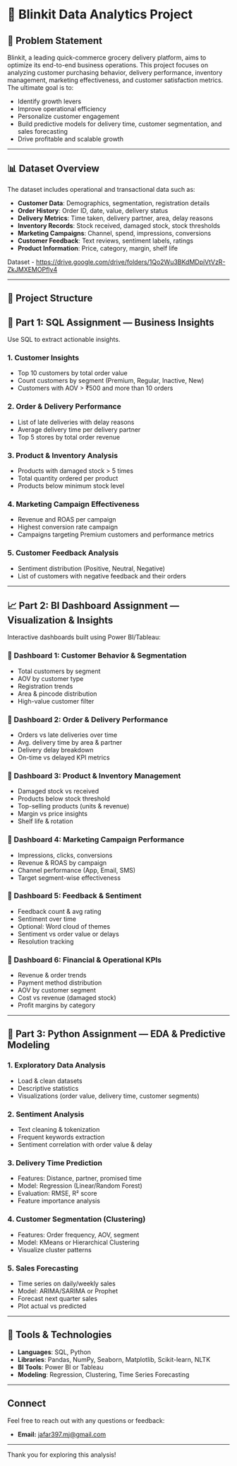 # 🛒 Blinkit Data Analytics Project

## 📌 Problem Statement

Blinkit, a leading quick-commerce grocery delivery platform, aims to optimize its end-to-end business operations. This project focuses on analyzing customer purchasing behavior, delivery performance, inventory management, marketing effectiveness, and customer satisfaction metrics. The ultimate goal is to:

- Identify growth levers
- Improve operational efficiency
- Personalize customer engagement
- Build predictive models for delivery time, customer segmentation, and sales forecasting
- Drive profitable and scalable growth

---

## 📊 Dataset Overview

The dataset includes operational and transactional data such as:

- **Customer Data**: Demographics, segmentation, registration details
- **Order History**: Order ID, date, value, delivery status
- **Delivery Metrics**: Time taken, delivery partner, area, delay reasons
- **Inventory Records**: Stock received, damaged stock, stock thresholds
- **Marketing Campaigns**: Channel, spend, impressions, conversions
- **Customer Feedback**: Text reviews, sentiment labels, ratings
- **Product Information**: Price, category, margin, shelf life

Dataset - https://drive.google.com/drive/folders/1Qo2Wu3BKdMDpiVtVzR-ZkJMXEMOPfly4

---

## 🧩 Project Structure
## 🔧 Part 1: SQL Assignment — Business Insights

Use SQL to extract actionable insights.

### 1. Customer Insights
- Top 10 customers by total order value
- Count customers by segment (Premium, Regular, Inactive, New)
- Customers with AOV > ₹500 and more than 10 orders

### 2. Order & Delivery Performance
- List of late deliveries with delay reasons
- Average delivery time per delivery partner
- Top 5 stores by total order revenue

### 3. Product & Inventory Analysis
- Products with damaged stock > 5 times
- Total quantity ordered per product
- Products below minimum stock level

### 4. Marketing Campaign Effectiveness
- Revenue and ROAS per campaign
- Highest conversion rate campaign
- Campaigns targeting Premium customers and performance metrics

### 5. Customer Feedback Analysis
- Sentiment distribution (Positive, Neutral, Negative)
- List of customers with negative feedback and their orders

---

## 📈 Part 2: BI Dashboard Assignment — Visualization & Insights

Interactive dashboards built using Power BI/Tableau:

### 📁 Dashboard 1: Customer Behavior & Segmentation
- Total customers by segment
- AOV by customer type
- Registration trends
- Area & pincode distribution
- High-value customer filter

### 📁 Dashboard 2: Order & Delivery Performance
- Orders vs late deliveries over time
- Avg. delivery time by area & partner
- Delivery delay breakdown
- On-time vs delayed KPI metrics

### 📁 Dashboard 3: Product & Inventory Management
- Damaged stock vs received
- Products below stock threshold
- Top-selling products (units & revenue)
- Margin vs price insights
- Shelf life & rotation

### 📁 Dashboard 4: Marketing Campaign Performance
- Impressions, clicks, conversions
- Revenue & ROAS by campaign
- Channel performance (App, Email, SMS)
- Target segment-wise effectiveness

### 📁 Dashboard 5: Feedback & Sentiment
- Feedback count & avg rating
- Sentiment over time
- Optional: Word cloud of themes
- Sentiment vs order value or delays
- Resolution tracking

### 📁 Dashboard 6: Financial & Operational KPIs
- Revenue & order trends
- Payment method distribution
- AOV by customer segment
- Cost vs revenue (damaged stock)
- Profit margins by category

---

## 🐍 Part 3: Python Assignment — EDA & Predictive Modeling

### 1. Exploratory Data Analysis
- Load & clean datasets
- Descriptive statistics
- Visualizations (order value, delivery time, customer segments)

### 2. Sentiment Analysis
- Text cleaning & tokenization
- Frequent keywords extraction
- Sentiment correlation with order value & delay

### 3. Delivery Time Prediction
- Features: Distance, partner, promised time
- Model: Regression (Linear/Random Forest)
- Evaluation: RMSE, R² score
- Feature importance analysis

### 4. Customer Segmentation (Clustering)
- Features: Order frequency, AOV, segment
- Model: KMeans or Hierarchical Clustering
- Visualize cluster patterns

### 5. Sales Forecasting
- Time series on daily/weekly sales
- Model: ARIMA/SARIMA or Prophet
- Forecast next quarter sales
- Plot actual vs predicted

---

## 🚀 Tools & Technologies

- **Languages**: SQL, Python
- **Libraries**: Pandas, NumPy, Seaborn, Matplotlib, Scikit-learn, NLTK
- **BI Tools**: Power BI or Tableau
- **Modeling**: Regression, Clustering, Time Series Forecasting

---

## **Connect**
Feel free to reach out with any questions or feedback:
- **Email:** jafar397.mj@gmail.com
---

Thank you for exploring this analysis!
